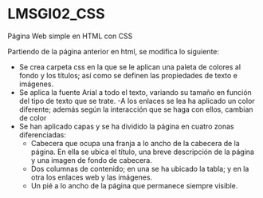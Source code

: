 # LMSGI02_CSS
Página Web simple en HTML con CSS

Partiendo de la página anterior en html, se modifica lo siguiente:
- Se crea carpeta css en la que se le aplican una paleta de colores al fondo y los títulos; así como se definen las propiedades de texto e imágenes.
- Se aplica la fuente Arial a todo el texto, variando su tamaño en función del tipo de texto que se trate.
-A los enlaces se lea ha aplicado un color diferente; además según la interacción que se haga con ellos, cambian de color
- Se han aplicado capas y se ha dividido la página en cuatro zonas diferenciadas:
    - Cabecera que ocupa una franja a lo ancho de la cabecera de la página. En ella se ubica el título, una breve descripción de la página        y una imagen de fondo de cabecera.
    - Dos columnas de contenido; en una se ha ubicado la tabla; y en la otra los enlaces web y las imágenes.
    - Un pié a lo ancho de la página que permanece siempre visible.

